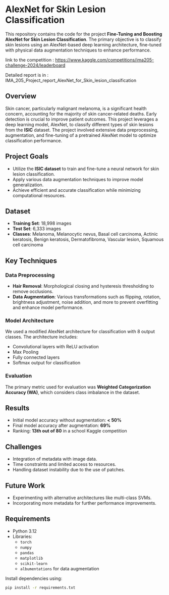 # AlexNet for Skin Lesion Classification

This repository contains the code for the project **Fine-Tuning and Boosting AlexNet for Skin Lesion Classification**. The primary objective is to classify skin lesions using an AlexNet-based deep learning architecture, fine-tuned with physical data augmentation techniques to enhance performance.

link to the competition : https://www.kaggle.com/competitions/ima205-challenge-2024/leaderboard


Detailed report is in : IMA_205_Project_report_AlexNet_for_Skin_lesion_classification

## Overview

Skin cancer, particularly malignant melanoma, is a significant health concern, accounting for the majority of skin cancer-related deaths. Early detection is crucial to improve patient outcomes. This project leverages a deep learning model, AlexNet, to classify different types of skin lesions from the **ISIC** dataset. The project involved extensive data preprocessing, augmentation, and fine-tuning of a pretrained AlexNet model to optimize classification performance.

## Project Goals

- Utilize the **ISIC dataset** to train and fine-tune a neural network for skin lesion classification.
- Apply various data augmentation techniques to improve model generalization.
- Achieve efficient and accurate classification while minimizing computational resources.

## Dataset

- **Training Set**: 18,998 images
- **Test Set**: 6,333 images
- **Classes**: Melanoma, Melanocytic nevus, Basal cell carcinoma, Actinic keratosis, Benign keratosis, Dermatofibroma, Vascular lesion, Squamous cell carcinoma

## Key Techniques

### Data Preprocessing

- **Hair Removal**: Morphological closing and hysteresis thresholding to remove occlusions.
- **Data Augmentation**: Various transformations such as flipping, rotation, brightness adjustment, noise addition, and more to prevent overfitting and enhance model performance.

### Model Architecture

We used a modified AlexNet architecture for classification with 8 output classes. The architecture includes:

- Convolutional layers with ReLU activation
- Max Pooling
- Fully connected layers
- Softmax output for classification

### Evaluation

The primary metric used for evaluation was **Weighted Categorization Accuracy (WA)**, which considers class imbalance in the dataset.

## Results

- Initial model accuracy without augmentation: **< 50%**
- Final model accuracy after augmentation: **69%**
- Ranking: **13th out of 80** in a school Kaggle competition

## Challenges

- Integration of metadata with image data.
- Time constraints and limited access to resources.
- Handling dataset instability due to the use of patches.

## Future Work

- Experimenting with alternative architectures like multi-class SVMs.
- Incorporating more metadata for further performance improvements.

## Requirements

- Python 3.12
- Libraries: 
  - `torch`
  - `numpy`
  - `pandas`
  - `matplotlib`
  - `scikit-learn`
  - `albumentations` for data augmentation

Install dependencies using:

```bash
pip install -r requirements.txt

